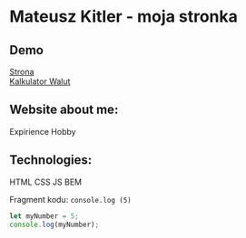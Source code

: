 # Mateusz Kitler - moja stronka 

## Demo
[Strona](https://matikillerpl.github.io/homepage/strona.html)
<br>
[Kalkulator Walut](https://matikillerpl.github.io/homepage/kalkulatorwalut.html)

## Website about me:
Expirience
Hobby

## Technologies:
HTML
CSS
JS
BEM


Fragment kodu: `console.log
(5)`

```javascript
let myNumber = 5;
console.log(myNumber);
```



